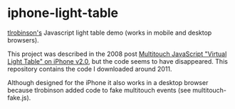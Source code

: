 iphone-light-table
==================

[tlrobinson's](https://github.com/tlrobinson/) Javascript light table demo (works in mobile and desktop browsers).

This project was described in the 2008 post [Multitouch JavaScript "Virtual Light Table" on iPhone v2.0](http://tlrobinson.net/blog/2008/07/multitouch-javascript-virtual-light-table-on-iphone-v20/), but the code seems to have disappeared. This repository contains the code I downloaded around 2011.

Although designed for the iPhone it also works in a desktop browser because tlrobinson added code to fake multitouch events (see multitouch-fake.js).
